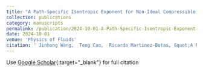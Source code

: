 ```yaml
---
title: "A Path-Specific Isentropic Exponent for Non-Ideal Compressible Fluids"
collection: publications
category: manuscripts
permalink: /publication/2024-10-01-A-Path-Specific-Isentropic-Exponent-for-Non-Ideal-Compressible-Fluids
date: 2024-10-01
venue: 'Physics of Fluids'
citation: ' Jinhong Wang,  Teng Cao,  Ricardo Martinez-Botas, &quot;A Path-Specific Isentropic Exponent for Non-Ideal Compressible Fluids.&quot; Physics of Fluids, 2024.'
---
```

Use [Google Scholar](https://scholar.google.com/scholar?q=A+Path+Specific+Isentropic+Exponent+for+Non+Ideal+Compressible+Fluids){:target="_blank"} for full citation